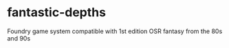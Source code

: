 # fantastic-depths
Foundry game system compatible with 1st edition OSR fantasy from the 80s and 90s
